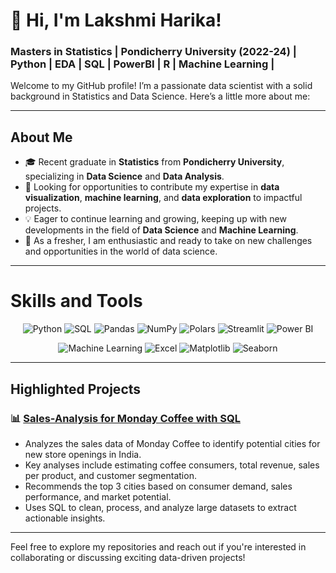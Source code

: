 # 👋 Hi, I'm Lakshmi Harika!

### Masters in Statistics | Pondicherry University (2022-24) | Python | EDA | SQL | PowerBI | R | Machine Learning |


Welcome to my GitHub profile! I’m a passionate data scientist with a solid background in Statistics and Data Science. Here’s a little more about me:

---

## About Me
- 🎓 Recent graduate in **Statistics** from **Pondicherry University**, specializing in **Data Science** and **Data Analysis**.
- 🚀 Looking for opportunities to contribute my expertise in **data visualization**, **machine learning**, and **data exploration** to impactful projects.
- 💡 Eager to continue learning and growing, keeping up with new developments in the field of **Data Science** and **Machine Learning**.
- 🌱 As a fresher, I am enthusiastic and ready to take on new challenges and opportunities in the world of data science.

---

# Skills and Tools
<p align="center">
  <img src="https://img.shields.io/badge/Python-3776AB?style=for-the-badge&logo=python&logoColor=white" alt="Python">
  <img src="https://img.shields.io/badge/SQL-4479A1?style=for-the-badge&logo=sql&logoColor=white" alt="SQL">
  <img src="https://img.shields.io/badge/Pandas-150458?style=for-the-badge&logo=pandas&logoColor=white" alt="Pandas">
  <img src="https://img.shields.io/badge/NumPy-013243?style=for-the-badge&logo=numpy&logoColor=white" alt="NumPy">
  <img src="https://img.shields.io/badge/Polars-FFFFFF?style=for-the-badge&logo=polars&logoColor=black" alt="Polars">
  <img src="https://img.shields.io/badge/Streamlit-FF4B4B?style=for-the-badge&logo=streamlit&logoColor=white" alt="Streamlit">
  <img src="https://img.shields.io/badge/Power_BI-F2C811?style=for-the-badge&logo=powerbi&logoColor=black" alt="Power BI">
</p>
<p align="center">
  <img src="https://img.shields.io/badge/Machine_Learning-FF6F61?style=for-the-badge&logo=scikitlearn&logoColor=white" alt="Machine Learning">
  <img src="https://img.shields.io/badge/Excel-217346?style=for-the-badge&logo=microsoftexcel&logoColor=white" alt="Excel">
  <img src="https://img.shields.io/badge/Matplotlib-11557C?style=for-the-badge&logo=matplotlib&logoColor=white" alt="Matplotlib">
  <img src="https://img.shields.io/badge/Seaborn-4C72B0?style=for-the-badge&logo=seaborn&logoColor=white" alt="Seaborn">
</p>

---

## Highlighted Projects

### 📊 [Sales-Analysis for Monday Coffee with SQL](https://github.com/lakshmiharikaa34/Sales-Analysis-for-Monday-Coffee-with-SQL)
- Analyzes the sales data of Monday Coffee to identify potential cities for new store openings in India.
- Key analyses include estimating coffee consumers, total revenue, sales per product, and customer segmentation.
- Recommends the top 3 cities based on consumer demand, sales performance, and market potential.
- Uses SQL to clean, process, and analyze large datasets to extract actionable insights.

---

Feel free to explore my repositories and reach out if you're interested in collaborating or discussing exciting data-driven projects!
